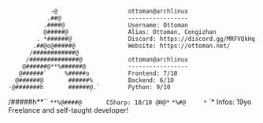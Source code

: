                 -@                    ottoman@archlinux
               .##@                   -----------------
              .####@                  Username: Ottoman
              @#####@                 Alias: Ottoman, Cengizhan
            . *######@                Discord: https://discord.gg/MRFVQkHq
           .##@o@#####@               Website: https://ottoman.net/
          /############@            
         /##############@             ottoman@archlinux
        @######@**%######@            -----------------
       @######`     %#####o           Frontend: 7/10
      @######@       ######%          Backend: 6/1O
    -@#######h       ######@.`        Python: 9/10
   /#####h**``       `**%@####@       CSharp: 10/10
  @H@*`                    `*%#@    
 *`                            `*     Infos: 19yo Freelance and self-taught developer!
